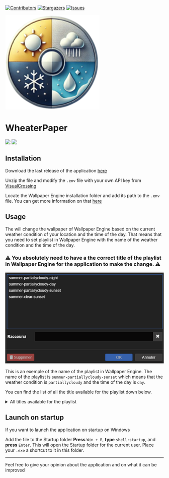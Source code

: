 [![Contributors][contributors-shield]][contributors-url]
[![Stargazers][stars-shield]][stars-url]
[![Issues][issues-shield]][issues-url]


<img src="./image/logo.png" width="300" height="300">

# WheaterPaper

<img src="https://img.shields.io/badge/Python-3-yellow.svg?style=plastic"> <img src="https://img.shields.io/badge/WallpaperEngine-blue.svg?style=plastic">

## Installation 

Download the last release of the application [here](https://github.com/YuToutCourt/WeatherPaper/releases/)

Unzip the file and modify the `.env` file with your own API key from [VisualCrossing](https://www.visualcrossing.com/)


Locate the Wallpaper Engine installation folder and add its path to the `.env` file.
You can get more information on that [here](https://help.wallpaperengine.io/en/functionality/cli.html#command-line-controls)


## Usage

The will change the wallpaper of Wallpaper Engine based on the current weather condition of your location and the time of the day.
That means that you need to set playlist in Wallpaper Engine with the name of the weather condition and the time of the day.

### **⚠️ You absolutely need to have a the correct title of the playlist in Wallpaper Engine for the application to make the change. ⚠️**
![alt text](/image/image.png)

This is an exemple of the name of the playlist in Wallpaper Engine. The name of the playlist is `summer-partiallycloudy-sunset` which means that the weather condition is `partiallycloudy` and the time of the day is `day`.

You can find the list of all the title available for the playlist down below.

<details>
<summary>All titles available for the playlist</summary>

<details>
<summary>Winter</summary>

<details>
<summary>Day</summary>

- winter-blowingordriftingsnow-day
- winter-heavyfreezingdrizzle/freezingrain-day
- winter-lightfreezingdrizzle/freezingrain-day
- winter-freezingfog-day
- winter-heavyfreezingrain-day
- winter-lightfreezingrain-day
- winter-funnelcloud/tornado-day
- winter-hailshowers-day
- winter-ice-day
- winter-lightningwithoutthunder-day
- winter-mist-day
- winter-drizzle-day
- winter-precipitationinvicinity-day
- winter-rain-day
- winter-heavyrainandsnow-day
- winter-lightrainandsnow-day
- winter-rainshowers-day
- winter-heavyrain-day
- winter-lightrain-day
- winter-skycoveragedecreasing-day
- winter-skycoverageincreasing-day
- winter-skyunchanged-day
- winter-heavydrizzle-day
- winter-smokeorhaze-day
- winter-snow-day
- winter-snowandrainshowers-day
- winter-snowshowers-day
- winter-heavysnow-day
- winter-lightsnow-day
- winter-squalls-day
- winter-thunderstorm-day
- winter-thunderstormwithoutprecipitation-day
- winter-diamonddust-day
- winter-lightdrizzle-day
- winter-hail-day
- winter-overcast-day
- winter-partiallycloudy-day
- winter-clear-day
- winter-heavydrizzle/rain-day
- winter-lightdrizzle/rain-day
- winter-duststorm-day
- winter-fog-day
- winter-freezingdrizzle/freezingrain-day
</details>

<details>
<summary>Night</summary>

- winter-blowingordriftingsnow-night
- winter-heavyfreezingdrizzle/freezingrain-night
- winter-lightfreezingdrizzle/freezingrain-night
- winter-freezingfog-night
- winter-heavyfreezingrain-night
- winter-lightfreezingrain-night
- winter-funnelcloud/tornado-night
- winter-hailshowers-night
- winter-ice-night
- winter-lightningwithoutthunder-night
- winter-mist-night
- winter-drizzle-night
- winter-precipitationinvicinity-night
- winter-rain-night
- winter-heavyrainandsnow-night
- winter-lightrainandsnow-night
- winter-rainshowers-night
- winter-heavyrain-night
- winter-lightrain-night
- winter-skycoveragedecreasing-night
- winter-skycoverageincreasing-night
- winter-skyunchanged-night
- winter-heavydrizzle-night
- winter-smokeorhaze-night
- winter-snow-night
- winter-snowandrainshowers-night
- winter-snowshowers-night
- winter-heavysnow-night
- winter-lightsnow-night
- winter-squalls-night
- winter-thunderstorm-night
- winter-thunderstormwithoutprecipitation-night
- winter-diamonddust-night
- winter-lightdrizzle-night
- winter-hail-night
- winter-overcast-night
- winter-partiallycloudy-night
- winter-clear-night
- winter-heavydrizzle/rain-night
- winter-lightdrizzle/rain-night
- winter-duststorm-night
- winter-fog-night
- winter-freezingdrizzle/freezingrain-night
</details>

<details>
<summary>Sunrise</summary>

- winter-blowingordriftingsnow-sunrise
- winter-heavyfreezingdrizzle/freezingrain-sunrise
- winter-lightfreezingdrizzle/freezingrain-sunrise
- winter-freezingfog-sunrise
- winter-heavyfreezingrain-sunrise
- winter-lightfreezingrain-sunrise
- winter-funnelcloud/tornado-sunrise
- winter-hailshowers-sunrise
- winter-ice-sunrise
- winter-lightningwithoutthunder-sunrise
- winter-mist-sunrise
- winter-drizzle-sunrise
- winter-precipitationinvicinity-sunrise
- winter-rain-sunrise
- winter-heavyrainandsnow-sunrise
- winter-lightrainandsnow-sunrise
- winter-rainshowers-sunrise
- winter-heavyrain-sunrise
- winter-lightrain-sunrise
- winter-skycoveragedecreasing-sunrise
- winter-skycoverageincreasing-sunrise
- winter-skyunchanged-sunrise
- winter-heavydrizzle-sunrise
- winter-smokeorhaze-sunrise
- winter-snow-sunrise
- winter-snowandrainshowers-sunrise
- winter-snowshowers-sunrise
- winter-heavysnow-sunrise
- winter-lightsnow-sunrise
- winter-squalls-sunrise
- winter-thunderstorm-sunrise
- winter-thunderstormwithoutprecipitation-sunrise
- winter-diamonddust-sunrise
- winter-lightdrizzle-sunrise
- winter-hail-sunrise
- winter-overcast-sunrise
- winter-partiallycloudy-sunrise
- winter-clear-sunrise
- winter-heavydrizzle/rain-sunrise
- winter-lightdrizzle/rain-sunrise
- winter-duststorm-sunrise
- winter-fog-sunrise
- winter-freezingdrizzle/freezingrain-sunrise
</details>

<details>
<summary>Sunset</summary>

- winter-blowingordriftingsnow-sunset
- winter-heavyfreezingdrizzle/freezingrain-sunset
- winter-lightfreezingdrizzle/freezingrain-sunset
- winter-freezingfog-sunset
- winter-heavyfreezingrain-sunset
- winter-lightfreezingrain-sunset
- winter-funnelcloud/tornado-sunset
- winter-hailshowers-sunset
- winter-ice-sunset
- winter-lightningwithoutthunder-sunset
- winter-mist-sunset
- winter-drizzle-sunset
- winter-precipitationinvicinity-sunset
- winter-rain-sunset
- winter-heavyrainandsnow-sunset
- winter-lightrainandsnow-sunset
- winter-rainshowers-sunset
- winter-heavyrain-sunset
- winter-lightrain-sunset
- winter-skycoveragedecreasing-sunset
- winter-skycoverageincreasing-sunset
- winter-skyunchanged-sunset
- winter-heavydrizzle-sunset
- winter-smokeorhaze-sunset
- winter-snow-sunset
- winter-snowandrainshowers-sunset
- winter-snowshowers-sunset
- winter-heavysnow-sunset
- winter-lightsnow-sunset
- winter-squalls-sunset
- winter-thunderstorm-sunset
- winter-thunderstormwithoutprecipitation-sunset
- winter-diamonddust-sunset
- winter-lightdrizzle-sunset
- winter-hail-sunset
- winter-overcast-sunset
- winter-partiallycloudy-sunset
- winter-clear-sunset
- winter-heavydrizzle/rain-sunset
- winter-lightdrizzle/rain-sunset
- winter-duststorm-sunset
- winter-fog-sunset
- winter-freezingdrizzle/freezingrain-sunset
</details>

</details>

<details>
<summary>Summer</summary>

<details>
<summary>Day</summary>

- summer-blowingordriftingsnow-day
- summer-heavyfreezingdrizzle/freezingrain-day
- summer-lightfreezingdrizzle/freezingrain-day
- summer-freezingfog-day
- summer-heavyfreezingrain-day
- summer-lightfreezingrain-day
- summer-funnelcloud/tornado-day
- summer-hailshowers-day
- summer-ice-day
- summer-lightningwithoutthunder-day
- summer-mist-day
- summer-drizzle-day
- summer-precipitationinvicinity-day
- summer-rain-day
- summer-heavyrainandsnow-day
- summer-lightrainandsnow-day
- summer-rainshowers-day
- summer-heavyrain-day
- summer-lightrain-day
- summer-skycoveragedecreasing-day
- summer-skycoverageincreasing-day
- summer-skyunchanged-day
- summer-heavydrizzle-day
- summer-smokeorhaze-day
- summer-snow-day
- summer-snowandrainshowers-day
- summer-snowshowers-day
- summer-heavysnow-day
- summer-lightsnow-day
- summer-squalls-day
- summer-thunderstorm-day
- summer-thunderstormwithoutprecipitation-day
- summer-diamonddust-day
- summer-lightdrizzle-day
- summer-hail-day
- summer-overcast-day
- summer-partiallycloudy-day
- summer-clear-day
- summer-heavydrizzle/rain-day
- summer-lightdrizzle/rain-day
- summer-duststorm-day
- summer-fog-day
- summer-freezingdrizzle/freezingrain-day
</details>

<details>
<summary>Night</summary>

- summer-blowingordriftingsnow-night
- summer-heavyfreezingdrizzle/freezingrain-night
- summer-lightfreezingdrizzle/freezingrain-night
- summer-freezingfog-night
- summer-heavyfreezingrain-night
- summer-lightfreezingrain-night
- summer-funnelcloud/tornado-night
- summer-hailshowers-night
- summer-ice-night
- summer-lightningwithoutthunder-night
- summer-mist-night
- summer-drizzle-night
- summer-precipitationinvicinity-night
- summer-rain-night
- summer-heavyrainandsnow-night
- summer-lightrainandsnow-night
- summer-rainshowers-night
- summer-heavyrain-night
- summer-lightrain-night
- summer-skycoveragedecreasing-night
- summer-skycoverageincreasing-night
- summer-skyunchanged-night
- summer-heavydrizzle-night
- summer-smokeorhaze-night
- summer-snow-night
- summer-snowandrainshowers-night
- summer-snowshowers-night
- summer-heavysnow-night
- summer-lightsnow-night
- summer-squalls-night
- summer-thunderstorm-night
- summer-thunderstormwithoutprecipitation-night
- summer-diamonddust-night
- summer-lightdrizzle-night
- summer-hail-night
- summer-overcast-night
- summer-partiallycloudy-night
- summer-clear-night
- summer-heavydrizzle/rain-night
- summer-lightdrizzle/rain-night
- summer-duststorm-night
- summer-fog-night
- summer-freezingdrizzle/freezingrain-night
</details>

<details>
<summary>Sunrise</summary>

- summer-blowingordriftingsnow-sunrise
- summer-heavyfreezingdrizzle/freezingrain-sunrise
- summer-lightfreezingdrizzle/freezingrain-sunrise
- summer-freezingfog-sunrise
- summer-heavyfreezingrain-sunrise
- summer-lightfreezingrain-sunrise
- summer-funnelcloud/tornado-sunrise
- summer-hailshowers-sunrise
- summer-ice-sunrise
- summer-lightningwithoutthunder-sunrise
- summer-mist-sunrise
- summer-drizzle-sunrise
- summer-precipitationinvicinity-sunrise
- summer-rain-sunrise
- summer-heavyrainandsnow-sunrise
- summer-lightrainandsnow-sunrise
- summer-rainshowers-sunrise
- summer-heavyrain-sunrise
- summer-lightrain-sunrise
- summer-skycoveragedecreasing-sunrise
- summer-skycoverageincreasing-sunrise
- summer-skyunchanged-sunrise
- summer-heavydrizzle-sunrise
- summer-smokeorhaze-sunrise
- summer-snow-sunrise
- summer-snowandrainshowers-sunrise
- summer-snowshowers-sunrise
- summer-heavysnow-sunrise
- summer-lightsnow-sunrise
- summer-squalls-sunrise
- summer-thunderstorm-sunrise
- summer-thunderstormwithoutprecipitation-sunrise
- summer-diamonddust-sunrise
- summer-lightdrizzle-sunrise
- summer-hail-sunrise
- summer-overcast-sunrise
- summer-partiallycloudy-sunrise
- summer-clear-sunrise
- summer-heavydrizzle/rain-sunrise
- summer-lightdrizzle/rain-sunrise
- summer-duststorm-sunrise
- summer-fog-sunrise
- summer-freezingdrizzle/freezingrain-sunrise
</details>

<details>
<summary>Sunset</summary>

- summer-blowingordriftingsnow-sunset
- summer-heavyfreezingdrizzle/freezingrain-sunset
- summer-lightfreezingdrizzle/freezingrain-sunset
- summer-freezingfog-sunset
- summer-heavyfreezingrain-sunset
- summer-lightfreezingrain-sunset
- summer-funnelcloud/tornado-sunset
- summer-hailshowers-sunset
- summer-ice-sunset
- summer-lightningwithoutthunder-sunset
- summer-mist-sunset
- summer-drizzle-sunset
- summer-precipitationinvicinity-sunset
- summer-rain-sunset
- summer-heavyrainandsnow-sunset
- summer-lightrainandsnow-sunset
- summer-rainshowers-sunset
- summer-heavyrain-sunset
- summer-lightrain-sunset
- summer-skycoveragedecreasing-sunset
- summer-skycoverageincreasing-sunset
- summer-skyunchanged-sunset
- summer-heavydrizzle-sunset
- summer-smokeorhaze-sunset
- summer-snow-sunset
- summer-snowandrainshowers-sunset
- summer-snowshowers-sunset
- summer-heavysnow-sunset
- summer-lightsnow-sunset
- summer-squalls-sunset
- summer-thunderstorm-sunset
- summer-thunderstormwithoutprecipitation-sunset
- summer-diamonddust-sunset
- summer-lightdrizzle-sunset
- summer-hail-sunset
- summer-overcast-sunset
- summer-partiallycloudy-sunset
- summer-clear-sunset
- summer-heavydrizzle/rain-sunset
- summer-lightdrizzle/rain-sunset
- summer-duststorm-sunset
- summer-fog-sunset
- summer-freezingdrizzle/freezingrain-sunset
</details>

</details>

<details>
<summary>Fall</summary>

<details>
<summary>Day</summary>

- fall-blowingordriftingsnow-day
- fall-heavyfreezingdrizzle/freezingrain-day
- fall-lightfreezingdrizzle/freezingrain-day
- fall-freezingfog-day
- fall-heavyfreezingrain-day
- fall-lightfreezingrain-day
- fall-funnelcloud/tornado-day
- fall-hailshowers-day
- fall-ice-day
- fall-lightningwithoutthunder-day
- fall-mist-day
- fall-drizzle-day
- fall-precipitationinvicinity-day
- fall-rain-day
- fall-heavyrainandsnow-day
- fall-lightrainandsnow-day
- fall-rainshowers-day
- fall-heavyrain-day
- fall-lightrain-day
- fall-skycoveragedecreasing-day
- fall-skycoverageincreasing-day
- fall-skyunchanged-day
- fall-heavydrizzle-day
- fall-smokeorhaze-day
- fall-snow-day
- fall-snowandrainshowers-day
- fall-snowshowers-day
- fall-heavysnow-day
- fall-lightsnow-day
- fall-squalls-day
- fall-thunderstorm-day
- fall-thunderstormwithoutprecipitation-day
- fall-diamonddust-day
- fall-lightdrizzle-day
- fall-hail-day
- fall-overcast-day
- fall-partiallycloudy-day
- fall-clear-day
- fall-heavydrizzle/rain-day
- fall-lightdrizzle/rain-day
- fall-duststorm-day
- fall-fog-day
- fall-freezingdrizzle/freezingrain-day
</details>

<details>
<summary>Night</summary>

- fall-blowingordriftingsnow-night
- fall-heavyfreezingdrizzle/freezingrain-night
- fall-lightfreezingdrizzle/freezingrain-night
- fall-freezingfog-night
- fall-heavyfreezingrain-night
- fall-lightfreezingrain-night
- fall-funnelcloud/tornado-night
- fall-hailshowers-night
- fall-ice-night
- fall-lightningwithoutthunder-night
- fall-mist-night
- fall-drizzle-night
- fall-precipitationinvicinity-night
- fall-rain-night
- fall-heavyrainandsnow-night
- fall-lightrainandsnow-night
- fall-rainshowers-night
- fall-heavyrain-night
- fall-lightrain-night
- fall-skycoveragedecreasing-night
- fall-skycoverageincreasing-night
- fall-skyunchanged-night
- fall-heavydrizzle-night
- fall-smokeorhaze-night
- fall-snow-night
- fall-snowandrainshowers-night
- fall-snowshowers-night
- fall-heavysnow-night
- fall-lightsnow-night
- fall-squalls-night
- fall-thunderstorm-night
- fall-thunderstormwithoutprecipitation-night
- fall-diamonddust-night
- fall-lightdrizzle-night
- fall-hail-night
- fall-overcast-night
- fall-partiallycloudy-night
- fall-clear-night
- fall-heavydrizzle/rain-night
- fall-lightdrizzle/rain-night
- fall-duststorm-night
- fall-fog-night
- fall-freezingdrizzle/freezingrain-night
</details>

<details>
<summary>Sunrise</summary>

- fall-blowingordriftingsnow-sunrise
- fall-heavyfreezingdrizzle/freezingrain-sunrise
- fall-lightfreezingdrizzle/freezingrain-sunrise
- fall-freezingfog-sunrise
- fall-heavyfreezingrain-sunrise
- fall-lightfreezingrain-sunrise
- fall-funnelcloud/tornado-sunrise
- fall-hailshowers-sunrise
- fall-ice-sunrise
- fall-lightningwithoutthunder-sunrise
- fall-mist-sunrise
- fall-drizzle-sunrise
- fall-precipitationinvicinity-sunrise
- fall-rain-sunrise
- fall-heavyrainandsnow-sunrise
- fall-lightrainandsnow-sunrise
- fall-rainshowers-sunrise
- fall-heavyrain-sunrise
- fall-lightrain-sunrise
- fall-skycoveragedecreasing-sunrise
- fall-skycoverageincreasing-sunrise
- fall-skyunchanged-sunrise
- fall-heavydrizzle-sunrise
- fall-smokeorhaze-sunrise
- fall-snow-sunrise
- fall-snowandrainshowers-sunrise
- fall-snowshowers-sunrise
- fall-heavysnow-sunrise
- fall-lightsnow-sunrise
- fall-squalls-sunrise
- fall-thunderstorm-sunrise
- fall-thunderstormwithoutprecipitation-sunrise
- fall-diamonddust-sunrise
- fall-lightdrizzle-sunrise
- fall-hail-sunrise
- fall-overcast-sunrise
- fall-partiallycloudy-sunrise
- fall-clear-sunrise
- fall-heavydrizzle/rain-sunrise
- fall-lightdrizzle/rain-sunrise
- fall-duststorm-sunrise
- fall-fog-sunrise
- fall-freezingdrizzle/freezingrain-sunrise
</details>

<details>
<summary>Sunset</summary>

- fall-blowingordriftingsnow-sunset
- fall-heavyfreezingdrizzle/freezingrain-sunset
- fall-lightfreezingdrizzle/freezingrain-sunset
- fall-freezingfog-sunset
- fall-heavyfreezingrain-sunset
- fall-lightfreezingrain-sunset
- fall-funnelcloud/tornado-sunset
- fall-hailshowers-sunset
- fall-ice-sunset
- fall-lightningwithoutthunder-sunset
- fall-mist-sunset
- fall-drizzle-sunset
- fall-precipitationinvicinity-sunset
- fall-rain-sunset
- fall-heavyrainandsnow-sunset
- fall-lightrainandsnow-sunset
- fall-rainshowers-sunset
- fall-heavyrain-sunset
- fall-lightrain-sunset
- fall-skycoveragedecreasing-sunset
- fall-skycoverageincreasing-sunset
- fall-skyunchanged-sunset
- fall-heavydrizzle-sunset
- fall-smokeorhaze-sunset
- fall-snow-sunset
- fall-snowandrainshowers-sunset
- fall-snowshowers-sunset
- fall-heavysnow-sunset
- fall-lightsnow-sunset
- fall-squalls-sunset
- fall-thunderstorm-sunset
- fall-thunderstormwithoutprecipitation-sunset
- fall-diamonddust-sunset
- fall-lightdrizzle-sunset
- fall-hail-sunset
- fall-overcast-sunset
- fall-partiallycloudy-sunset
- fall-clear-sunset
- fall-heavydrizzle/rain-sunset
- fall-lightdrizzle/rain-sunset
- fall-duststorm-sunset
- fall-fog-sunset
- fall-freezingdrizzle/freezingrain-sunset
</details>

</details>

<details>
<summary>Spring</summary>

<details>
<summary>Day</summary>

- spring-blowingordriftingsnow-day
- spring-heavyfreezingdrizzle/freezingrain-day
- spring-lightfreezingdrizzle/freezingrain-day
- spring-freezingfog-day
- spring-heavyfreezingrain-day
- spring-lightfreezingrain-day
- spring-funnelcloud/tornado-day
- spring-hailshowers-day
- spring-ice-day
- spring-lightningwithoutthunder-day
- spring-mist-day
- spring-drizzle-day
- spring-precipitationinvicinity-day
- spring-rain-day
- spring-heavyrainandsnow-day
- spring-lightrainandsnow-day
- spring-rainshowers-day
- spring-heavyrain-day
- spring-lightrain-day
- spring-skycoveragedecreasing-day
- spring-skycoverageincreasing-day
- spring-skyunchanged-day
- spring-heavydrizzle-day
- spring-smokeorhaze-day
- spring-snow-day
- spring-snowandrainshowers-day
- spring-snowshowers-day
- spring-heavysnow-day
- spring-lightsnow-day
- spring-squalls-day
- spring-thunderstorm-day
- spring-thunderstormwithoutprecipitation-day
- spring-diamonddust-day
- spring-lightdrizzle-day
- spring-hail-day
- spring-overcast-day
- spring-partiallycloudy-day
- spring-clear-day
- spring-heavydrizzle/rain-day
- spring-lightdrizzle/rain-day
- spring-duststorm-day
- spring-fog-day
- spring-freezingdrizzle/freezingrain-day
</details>

<details>
<summary>Night</summary>

- spring-blowingordriftingsnow-night
- spring-heavyfreezingdrizzle/freezingrain-night
- spring-lightfreezingdrizzle/freezingrain-night
- spring-freezingfog-night
- spring-heavyfreezingrain-night
- spring-lightfreezingrain-night
- spring-funnelcloud/tornado-night
- spring-hailshowers-night
- spring-ice-night
- spring-lightningwithoutthunder-night
- spring-mist-night
- spring-drizzle-night
- spring-precipitationinvicinity-night
- spring-rain-night
- spring-heavyrainandsnow-night
- spring-lightrainandsnow-night
- spring-rainshowers-night
- spring-heavyrain-night
- spring-lightrain-night
- spring-skycoveragedecreasing-night
- spring-skycoverageincreasing-night
- spring-skyunchanged-night
- spring-heavydrizzle-night
- spring-smokeorhaze-night
- spring-snow-night
- spring-snowandrainshowers-night
- spring-snowshowers-night
- spring-heavysnow-night
- spring-lightsnow-night
- spring-squalls-night
- spring-thunderstorm-night
- spring-thunderstormwithoutprecipitation-night
- spring-diamonddust-night
- spring-lightdrizzle-night
- spring-hail-night
- spring-overcast-night
- spring-partiallycloudy-night
- spring-clear-night
- spring-heavydrizzle/rain-night
- spring-lightdrizzle/rain-night
- spring-duststorm-night
- spring-fog-night
- spring-freezingdrizzle/freezingrain-night
</details>

<details>
<summary>Sunrise</summary>

- spring-blowingordriftingsnow-sunrise
- spring-heavyfreezingdrizzle/freezingrain-sunrise
- spring-lightfreezingdrizzle/freezingrain-sunrise
- spring-freezingfog-sunrise
- spring-heavyfreezingrain-sunrise
- spring-lightfreezingrain-sunrise
- spring-funnelcloud/tornado-sunrise
- spring-hailshowers-sunrise
- spring-ice-sunrise
- spring-lightningwithoutthunder-sunrise
- spring-mist-sunrise
- spring-drizzle-sunrise
- spring-precipitationinvicinity-sunrise
- spring-rain-sunrise
- spring-heavyrainandsnow-sunrise
- spring-lightrainandsnow-sunrise
- spring-rainshowers-sunrise
- spring-heavyrain-sunrise
- spring-lightrain-sunrise
- spring-skycoveragedecreasing-sunrise
- spring-skycoverageincreasing-sunrise
- spring-skyunchanged-sunrise
- spring-heavydrizzle-sunrise
- spring-smokeorhaze-sunrise
- spring-snow-sunrise
- spring-snowandrainshowers-sunrise
- spring-snowshowers-sunrise
- spring-heavysnow-sunrise
- spring-lightsnow-sunrise
- spring-squalls-sunrise
- spring-thunderstorm-sunrise
- spring-thunderstormwithoutprecipitation-sunrise
- spring-diamonddust-sunrise
- spring-lightdrizzle-sunrise
- spring-hail-sunrise
- spring-overcast-sunrise
- spring-partiallycloudy-sunrise
- spring-clear-sunrise
- spring-heavydrizzle/rain-sunrise
- spring-lightdrizzle/rain-sunrise
- spring-duststorm-sunrise
- spring-fog-sunrise
- spring-freezingdrizzle/freezingrain-sunrise
</details>

<details>
<summary>Sunset</summary>

- spring-blowingordriftingsnow-sunset
- spring-heavyfreezingdrizzle/freezingrain-sunset
- spring-lightfreezingdrizzle/freezingrain-sunset
- spring-freezingfog-sunset
- spring-heavyfreezingrain-sunset
- spring-lightfreezingrain-sunset
- spring-funnelcloud/tornado-sunset
- spring-hailshowers-sunset
- spring-ice-sunset
- spring-lightningwithoutthunder-sunset
- spring-mist-sunset
- spring-drizzle-sunset
- spring-precipitationinvicinity-sunset
- spring-rain-sunset
- spring-heavyrainandsnow-sunset
- spring-lightrainandsnow-sunset
- spring-rainshowers-sunset
- spring-heavyrain-sunset
- spring-lightrain-sunset
- spring-skycoveragedecreasing-sunset
- spring-skycoverageincreasing-sunset
- spring-skyunchanged-sunset
- spring-heavydrizzle-sunset
- spring-smokeorhaze-sunset
- spring-snow-sunset
- spring-snowandrainshowers-sunset
- spring-snowshowers-sunset
- spring-heavysnow-sunset
- spring-lightsnow-sunset
- spring-squalls-sunset
- spring-thunderstorm-sunset
- spring-thunderstormwithoutprecipitation-sunset
- spring-diamonddust-sunset
- spring-lightdrizzle-sunset
- spring-hail-sunset
- spring-overcast-sunset
- spring-partiallycloudy-sunset
- spring-clear-sunset
- spring-heavydrizzle/rain-sunset
- spring-lightdrizzle/rain-sunset
- spring-duststorm-sunset
- spring-fog-sunset
- spring-freezingdrizzle/freezingrain-sunset
</details>

</details>

</details>

## Launch on startup

If you want to launch the application on startup on Windows

Add the file to the Startup folder **Press** `Win + R`, **type** `shell:startup`, and **press** `Enter`. This will open the Startup folder for the current user. Place your `.exe` a shortcut to it in this folder.

----

Feel free to give your opinion about the application and on what it can be improved

[contributors-shield]: https://img.shields.io/github/contributors/YuToutCourt/WeatherPaper?style=for-the-badge
[contributors-url]: https://github.com/YuToutCourt/WeatherPaper/graphs/contributors
[stars-shield]: https://img.shields.io/github/stars/YuToutCourt/WeatherPaper.svg?style=for-the-badge
[stars-url]: https://github.com/YuToutCourt/WeatherPaper/stargazers
[issues-shield]: https://img.shields.io/github/issues/YuToutCourt/WeatherPaper.svg?style=for-the-badge
[issues-url]: https://github.com/YuToutCourt/WeatherPaper/issues